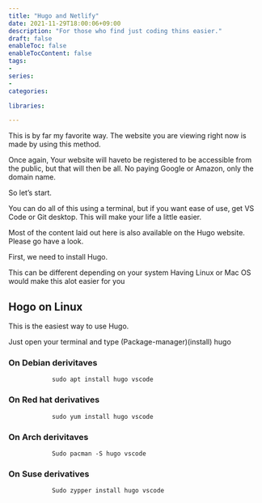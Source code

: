 ```yaml
---
title: "Hugo and Netlify"
date: 2021-11-29T18:00:06+09:00
description: "For those who find just coding thins easier."
draft: false
enableToc: false
enableTocContent: false
tags:
-
series:
-
categories:

libraries:

---
```


This is by far my favorite way. The website you are viewing right now is made by using this method.

Once again, Your website will haveto be registered to be accessible from the public, but that will then be all. No paying Google or Amazon, only the domain name.

So let’s start.

You can do all of this using a terminal, but if you want ease of use, get VS Code or Git desktop. This will make your life a little easier.

Most of the content laid out here is also available on the Hugo website. Please go have a look.

First, we need to install Hugo.

This can be different depending on your system
Having Linux or Mac OS would make this alot easier for you

## Hogo on Linux

This is the easiest way to use Hugo.

Just open your terminal and type (Package-manager)(install) hugo

### On Debian derivitaves

                sudo apt install hugo vscode

### On Red hat derivatives

                sudo yum install hugo vscode

### On Arch derivitaves

                Sudo pacman -S hugo vscode

### On Suse derivatives

                Sudo zypper install hugo vscode